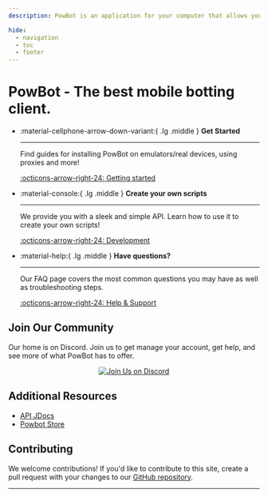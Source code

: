 ```yaml
---
description: PowBot is an application for your computer that allows you to automate a wide range of tasks in OSRS.

hide:
  - navigation
  - toc
  - footer
---
```


# PowBot - The best mobile botting client.




<div class="grid cards" markdown>

-   :material-cellphone-arrow-down-variant:{ .lg .middle } __Get Started__

    ---

    Find guides for installing PowBot on emulators/real devices, using proxies and more!

    [:octicons-arrow-right-24: Getting started](Getting_Started/)

-   :material-console:{ .lg .middle } __Create your own scripts__

    ---

    We provide you with a sleek and simple API. Learn how to use it to create your own scripts!

    [:octicons-arrow-right-24: Development](Development/SettingUpDevelopmentEnv.md)

-   :material-help:{ .lg .middle } __Have questions?__

    ---

    Our FAQ page covers the most common questions you may have as well as troubleshooting steps.

    [:octicons-arrow-right-24: Help & Support](Help_And_Support/temp.md)

</div>


## Join Our Community

Our home is on Discord. Join us to get manage your account, get help, and see more of what PowBot has to offer.

<div style="text-align: center;">
    <a href="https://discord.gg/powbot">
        <img src="https://img.shields.io/discord/341014842745815054?label=Join%20Us%20on%20Discord&style=for-the-badge&logo=discord&color=7289DA" alt="Join Us on Discord">
    </a>
</div>

## Additional Resources

- [API JDocs](https://docs.powbot.org/jdocs)
- [Powbot Store](https://powbot.store/)

## Contributing

We welcome contributions! If you'd like to contribute to this site, create a pull request with your changes to
our [GitHub repository](https://github.com/powbot/docs).

---
